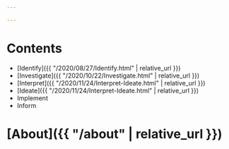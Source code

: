```yaml
---

---
```


# Contents
* [Identify]({{ "/2020/08/27/Identify.html" | relative_url }})
* [Investigate]({{ "/2020/10/22/Investigate.html" | relative_url }})
* [Interpret]({{ "/2020/11/24/Interpret-Ideate.html" | relative_url }})
* [Ideate]({{ "/2020/11/24/Interpret-Ideate.html" | relative_url }})
* Implement
* Inform

# [About]({{ "/about" | relative_url }})

<!-- ## Welcome to GitHub Pages

You can use the [editor on GitHub](https://github.com/bengdahl/hscapstoneportfolio/edit/gh-pages/index.md) to maintain and preview the content for your website in Markdown files.

Whenever you commit to this repository, GitHub Pages will run [Jekyll](https://jekyllrb.com/) to rebuild the pages in your site, from the content in your Markdown files.

### Markdown

Markdown is a lightweight and easy-to-use syntax for styling your writing. It includes conventions for

```markdown
Syntax highlighted code block

# Header 1
## Header 2
### Header 3

- Bulleted
- List

1. Numbered
2. List

**Bold** and _Italic_ and `Code` text

[Link](url) and ![Image](src)
```

For more details see [GitHub Flavored Markdown](https://guides.github.com/features/mastering-markdown/).

### Jekyll Themes

Your Pages site will use the layout and styles from the Jekyll theme you have selected in your [repository settings](https://github.com/bengdahl/hscapstoneportfolio/settings). The name of this theme is saved in the Jekyll `_config.yml` configuration file.

### Support or Contact

Having trouble with Pages? Check out our [documentation](https://docs.github.com/categories/github-pages-basics/) or [contact support](https://github.com/contact) and we’ll help you sort it out. -->
